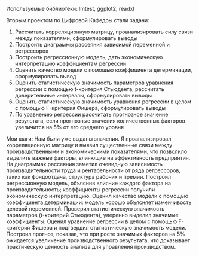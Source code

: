 Используемые библиотеки: lmtest, ggplot2, readxl

Вторым проектом по Цифровой Кафедры стали задачи:

1.	Рассчитать корреляционную матрицу, проанализировать силу связи между показателями, сформулировать выводы 
2.	Построить диаграммы рассеяния зависимой переменной и регрессоров 
3.	Построить регрессионную модель, дать экономическую интерпретацию коэффициентам регрессии 
4.	Оценить качество модели с помощью коэффициента детерминации, сформулировать вывод
5.	Оценить статистическую значимость параметров уравнения регрессии с помощью t-критерия Стьюдента, рассчитать доверительные интервалы, сформулировать выводы 
6.	Оценить статистическую значимость уравнения регрессии в целом с помощью F-критерия Фишера, сформулировать выводы 
7.	По уравнению регрессии рассчитать прогнозное значение результата, если прогнозные значения количественных факторов увеличится на 5% от его среднего уровня

Мои шаги:
Нам были уже выданы значения.
Я проанализировал корреляционную матрицу и выявил существенные связи между производственными и экономическими показателями, что позволило выделить важные факторы, влияющие на эффективность предприятия. На диаграммах рассеяния заметил очевидную зависимость производительности труда и рентабельности от ряда регрессоров, таких как фондоотдача, структура рабочих и премии. Построил регрессионную модель, объяснив влияние каждого фактора на производительность; коэффициенты регрессии получили экономическую интерпретацию. Оценил качество модели с помощью коэффициента детерминации: модель хорошо объясняет изменчивость целевой переменной. Проверил статистическую значимость параметров (t-критерий Стьюдента), уверенно выделил значимые коэффициенты. Оценил уравнение регрессии в целом с помощью F-критерия Фишера и подтвердил статистическую значимость модели. Построил прогноз, показав, что при росте значимых факторов на 5% ожидается увеличение производственного результата, что доказывает практическую ценность анализа для управления производством.
